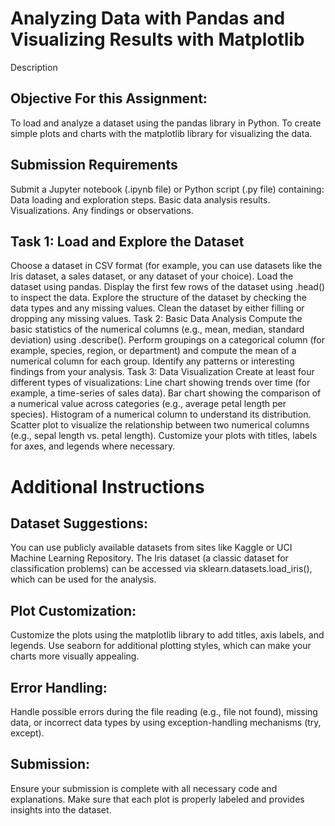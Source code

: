 # Analyzing Data with Pandas and Visualizing Results with Matplotlib
Description

## Objective For this Assignment:

To load and analyze a dataset using the pandas library in Python.
To create simple plots and charts with the matplotlib library for visualizing the data.

## Submission Requirements
Submit a Jupyter notebook (.ipynb file) or Python script (.py file) containing:
Data loading and exploration steps.
Basic data analysis results.
Visualizations.
Any findings or observations.

## Task 1: Load and Explore the Dataset
Choose a dataset in CSV format (for example, you can use datasets like the Iris dataset, a sales dataset, or any dataset of your choice).
Load the dataset using pandas.
Display the first few rows of the dataset using .head() to inspect the data.
Explore the structure of the dataset by checking the data types and any missing values.
Clean the dataset by either filling or dropping any missing values.
Task 2: Basic Data Analysis
Compute the basic statistics of the numerical columns (e.g., mean, median, standard deviation) using .describe().
Perform groupings on a categorical column (for example, species, region, or department) and compute the mean of a numerical column for each group.
Identify any patterns or interesting findings from your analysis.
Task 3: Data Visualization
Create at least four different types of visualizations:
Line chart showing trends over time (for example, a time-series of sales data).
Bar chart showing the comparison of a numerical value across categories (e.g., average petal length per species).
Histogram of a numerical column to understand its distribution.
Scatter plot to visualize the relationship between two numerical columns (e.g., sepal length vs. petal length).
Customize your plots with titles, labels for axes, and legends where necessary.



# Additional Instructions

## Dataset Suggestions:

You can use publicly available datasets from sites like Kaggle or UCI Machine Learning Repository.
The Iris dataset (a classic dataset for classification problems) can be accessed via sklearn.datasets.load_iris(), which can be used for the analysis.

## Plot Customization:

Customize the plots using the matplotlib library to add titles, axis labels, and legends.
Use seaborn for additional plotting styles, which can make your charts more visually appealing.

## Error Handling:

Handle possible errors during the file reading (e.g., file not found), missing data, or incorrect data types by using exception-handling mechanisms (try, except).

## Submission:

Ensure your submission is complete with all necessary code and explanations. Make sure that each plot is properly labeled and provides insights into the dataset.